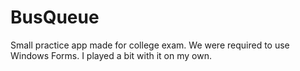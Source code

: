 # BusQueue
Small practice app made for college exam.
We were required to use Windows Forms. I played a bit with it on my own.
